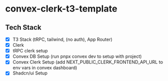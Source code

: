 # convex-clerk-t3-template

## Tech Stack

- [x] T3 Stack (tRPC, tailwind, (no auth), App Router)
- [x] Clerk
- [x] tRPC clerk setup
- [x] Convex DB Setup (run pnpx convex dev to setup with project)
- [x] Convex Clerk Setup (add NEXT_PUBLIC_CLERK_FRONTEND_API_URL to env vars in convex dashboard)
- [x] Shadcn/ui Setup
